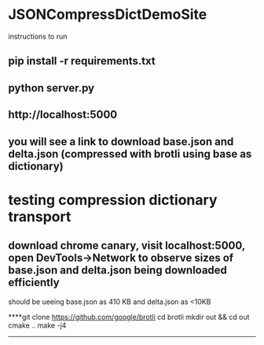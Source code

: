 # JSONCompressDictDemoSite

instructions to run

## pip install -r requirements.txt

## python server.py

## http://localhost:5000

## you will see a link to download base.json and delta.json (compressed with brotli using base as dictionary)

# testing compression dictionary transport

## download chrome canary, visit localhost:5000, open DevTools->Network to observe sizes of base.json and delta.json being downloaded efficiently

should be ueeing base.json as 410 KB and delta.json as <10KB


****git clone https://github.com/google/brotli
cd brotli
mkdir out && cd out
cmake ..
make -j4
****
